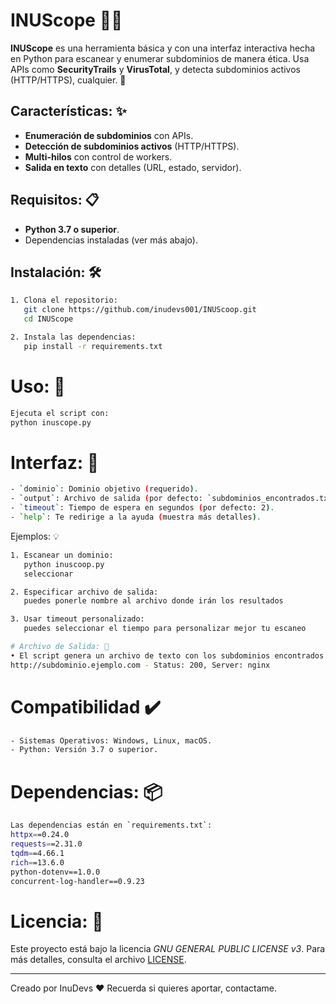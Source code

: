 # INUScope 🕵️‍♂️

**INUScope** es una herramienta básica y con una interfaz interactiva hecha en Python para escanear y enumerar subdominios de manera ética. Usa APIs como **SecurityTrails** y **VirusTotal**, y detecta subdominios activos (HTTP/HTTPS), cualquier. 🚀

## Características: ✨
- **Enumeración de subdominios** con APIs.
- **Detección de subdominios activos** (HTTP/HTTPS).
- **Multi-hilos** con control de workers.
- **Salida en texto** con detalles (URL, estado, servidor).

## Requisitos: 📋
- **Python 3.7 o superior**.
- Dependencias instaladas (ver más abajo).

## Instalación: 🛠️
```bash
1. Clona el repositorio:
   git clone https://github.com/inudevs001/INUScoop.git
   cd INUScope

2. Instala las dependencias:
   pip install -r requirements.txt
```

# Uso: 🚀
```bash
Ejecuta el script con:
python inuscope.py
```

# Interfaz: 🎉
```bash
- `dominio`: Dominio objetivo (requerido).
- `output`: Archivo de salida (por defecto: `subdominios_encontrados.txt`).
- `timeout`: Tiempo de espera en segundos (por defecto: 2).
- `help`: Te redirige a la ayuda (muestra más detalles).
```

Ejemplos: 💡
```bash
1. Escanear un dominio:
   python inuscoop.py
   seleccionar

2. Especificar archivo de salida:
   puedes ponerle nombre al archivo donde irán los resultados

3. Usar timeout personalizado:
   puedes seleccionar el tiempo para personalizar mejor tu escaneo

# Archivo de Salida: 📄
• El script genera un archivo de texto con los subdominios encontrados. Cada línea contiene:
http://subdominio.ejemplo.com - Status: 200, Server: nginx
```

# Compatibilidad ✔️
```bash
- Sistemas Operativos: Windows, Linux, macOS.
- Python: Versión 3.7 o superior.
```

# Dependencias: 📦
```bash
Las dependencias están en `requirements.txt`:
httpx==0.24.0
requests==2.31.0
tqdm==4.66.1
rich==13.6.0
python-dotenv==1.0.0
concurrent-log-handler==0.9.23
```

# Licencia: 📜

Este proyecto está bajo la licencia *GNU GENERAL PUBLIC LICENSE v3*.
Para más detalles, consulta el archivo [LICENSE](LICENSE).

___

Creado por InuDevs ❤️ Recuerda si quieres aportar, contactame.
